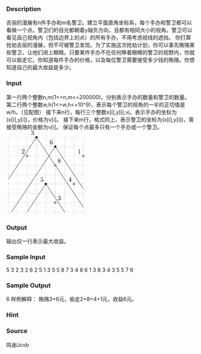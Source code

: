 
### Description
吉丽的漫展有n件手办和m名警卫。建立平面直角坐标系，每个手办和警卫都可以看做一个点。警卫们的目光都朝着y轴负方向，且都有相同大小的视角。警卫可以看见自己视角内（包括边界上的点）的所有手办，不用考虑视线的遮挡。
你打算抢劫吉丽的漫展，但不可被警卫发现。为了实施这次抢劫计划，你可以事先贿赂某些警卫，让他们闭上眼睛。只要某件手办不在任何睁着眼睛的警卫的视野内，你就可以偷走它。你知道每件手办的价格，以及每位警卫需要接受多少钱的贿赂。你想知道自己的最大收益是多少。
### Input
第一行两个整数n,m(1<=n,m<=200000)，分别表示手办的数量和警卫的数量。
第二行两个整数w,h(1<=w,h<=10^9)，表示每个警卫的视角的一半的正切值是w/h。（见配图）
接下来n行，每行三个整数x[i],y[i],v[i](-10^9<=x[i],y[i]<=10^9,1<=v[i]<=10^9)，表示手办的坐标为(x[i],y[i])，价格为v[i]。
接下来m行，格式同上，表示警卫的坐标为(x[i],y[i])，需接受贿赂的金额为v[i]。
保证每个点最多只有一个手办或一个警卫。
![](/JudgeOnline/upload/201409/muzrys-crop.gif)
### Output
输出仅一行表示最大收益。
### Sample Input
5 3
2 3
2 6 2
5 1 3
5 5 8
7 3 4
8 6 1
3 8 3
4 3 5
5 7 6
### Sample Output
6
样例解释：
贿赂3+6元，偷走2+8+4+1元，收益6元。

### Hint

### Source
鸣谢Jcvb